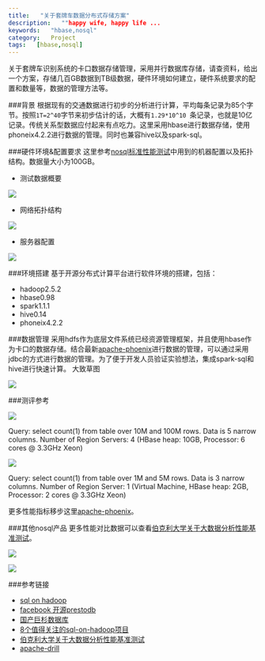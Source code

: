 ```yaml
---
title:   "关于套牌车数据分布式存储方案"
description:   ""happy wife, happy life ...
keywords:   "hbase,nosql"
category:   Project
tags:   [hbase,nosql] 
---
```




关于套牌车识别系统的卡口数据存储管理，采用并行数据库存储，请查资料，给出一个方案，存储几百GB数据到TB级数据，硬件环境如何建立，硬件系统要求的配置和数量等，数据的管理方法等。


###背景
根据现有的交通数据进行初步的分析进行计算，平均每条记录为85个字节。按照`1T=2^40`字节来初步估计的话，大概有`1.29*10^10 `条记录，也就是10亿记录。传统关系型数据应付起来有点吃力。这里采用hbase进行数据存储，使用phoneix4.2.2进行数据的管理。同时也兼容hive以及spark-sql。

###硬件环境&配置要求
这里参考[nosql标准性能测试](http://pan.baidu.com/s/1mggJTCO)中用到的机器配置以及拓扑结构。数据量大小为100GB。
- 测试数据概要

![](http://needpp.qiniudn.com/2014/12/17/c4272714-85e3-11e4-956d-cbfa3f946a12.png)


- 网络拓扑结构

![](http://needpp.qiniudn.com/2014/12/17/d9fb5205-85e3-11e4-bbf3-43f8f6007b68.png)


- 服务器配置

![](http://needpp.qiniudn.com/2014/12/17/e4e188b5-85e3-11e4-a2b5-43f8f6007b68.png)



###环境搭建
基于开源分布式计算平台进行软件环境的搭建，包括：
- hadoop2.5.2
- hbase0.98
- spark1.1.1
- hive0.14
- phoneix4.2.2

###数据管理
采用hdfs作为底层文件系统已经资源管理框架，并且使用hbase作为卡口的数据存储。结合最新[apache-phoenix](http://phoenix.apache.org/performance.html)进行数据的管理，可以通过采用jdbc的方式进行数据的管理。为了便于开发人员验证实验想法，集成spark-sql和hive进行快速计算。
大致草图

![](http://needpp.qiniudn.com/2014/12/17/20eb8fab-85e4-11e4-a2a7-43f8f6007b68.png)









###测评参考

![](http://needpp.qiniudn.com/2014/12/17/514decba-85e4-11e4-a4fb-43f8f6007b68.png)

Query: select count(1) from table over 10M and 100M rows. Data is 5 narrow columns. Number of Region Servers: 4 (HBase heap: 10GB, Processor: 6 cores @ 3.3GHz Xeon)


![](http://needpp.qiniudn.com/2014/12/17/552f6fc7-85e4-11e4-baa0-cbfa3f946a12.png)

Query: select count(1) from table over 1M and 5M rows. Data is 3 narrow columns. Number of Region Server: 1 (Virtual Machine, HBase heap: 2GB, Processor: 2 cores @ 3.3GHz Xeon)

更多性能指标移步这里[apache-phoenix](http://phoenix.apache.org/performance.html)。


###其他nosql产品
更多性能对比数据可以查看[伯克利大学关于大数据分析性能基准测试](https://amplab.cs.berkeley.edu/benchmark/)。

![](http://needpp.qiniudn.com/2014/12/17/841d1bf0-85e4-11e4-8ac8-43f8f6007b68.png)

![](http://needpp.qiniudn.com/2014/12/17/7e037b1c-85e4-11e4-840a-43f8f6007b68.png)


###参考链接
- [sql on hadoop](https://www.mapr.com/why-hadoop/sql-hadoop/sql-hadoop-details)
- [facebook 开源prestodb](http://prestodb.io/)
- [国产巨杉数据库](http://www.sequoiadb.com/index.php?p=article_2)
- [8个值得关注的sql-on-hadoop项目](http://blog.matthewrathbone.com/2014/06/08/sql-engines-for-hadoop.html)
- [伯克利大学关于大数据分析性能基准测试](https://amplab.cs.berkeley.edu/benchmark/)
- [apache-drill](http://drill.apache.org/)

